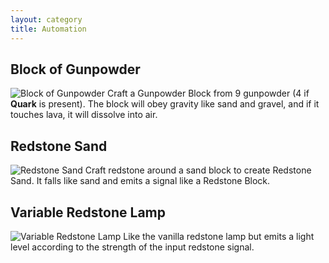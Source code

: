 ```yaml
---
layout: category
title: Automation
---
```


## Block of Gunpowder
![Block of Gunpowder](https://i.postimg.cc/nc0PssX9/Block-of-gunpowder.png)
Craft a Gunpowder Block from 9 gunpowder (4 if **Quark** is present).  The block will obey gravity like sand and gravel, and if it touches lava, it will dissolve into air.

## Redstone Sand
![Redstone Sand](https://i.postimg.cc/mkhF86Ss/Redstone-sand.png)
Craft redstone around a sand block to create Redstone Sand.  It falls like sand and emits a signal like a Redstone Block.

## Variable Redstone Lamp
![Variable Redstone Lamp](https://i.postimg.cc/0jLrZ5QY/Variable-redstone-lamp.png)
Like the vanilla redstone lamp but emits a light level according to the strength of the input redstone signal.